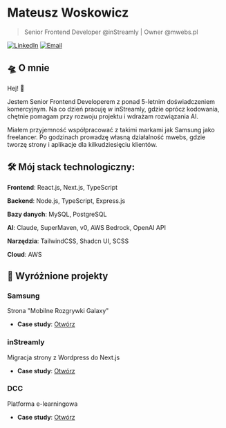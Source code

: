 # Mateusz Woskowicz

> Senior Frontend Developer @inStreamly | Owner @mwebs.pl

[![LinkedIn](https://img.shields.io/badge/LinkedIn-Connect-blue)]([https://linkedin.com/in/jeromehardaway](https://www.linkedin.com/in/mateusz-woskowicz/))
[![Email](https://img.shields.io/badge/Email-Contact-red)](mailto:kontakt@mwebs.pl)

## 🛸 O mnie
Hej! 👋

Jestem Senior Frontend Developerem z ponad 5-letnim doświadczeniem komercyjnym. Na co dzień pracuję w inStreamly, gdzie oprócz kodowania, chętnie pomagam przy rozwoju projektu i wdrażam rozwiązania AI.

Miałem przyjemność współpracować z takimi markami jak Samsung jako freelancer. Po godzinach prowadzę własną działalność mwebs, gdzie tworzę strony i aplikacje dla kilkudziesięciu klientów.

## 🛠️ Mój stack technologiczny:
**Frontend**: React.js, Next.js, TypeScript

**Backend**: Node.js, TypeScript, Express.js

**Bazy danych**: MySQL, PostgreSQL

**AI**: Claude, SuperMaven, v0, AWS Bedrock, OpenAI API

**Narzędzia**: TailwindCSS, Shadcn UI, SCSS

**Cloud**: AWS

## 🚀 Wyróżnione projekty

### Samsung
Strona "Mobilne Rozgrywki Galaxy"
- **Case study**: [Otwórz](#)

### inStreamly
Migracja strony z Wordpress do Next.js
- **Case study**: [Otwórz](#)

### DCC
Platforma e-learningowa
- **Case study**: [Otwórz](#)
